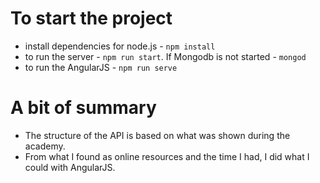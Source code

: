 # To start the project
- install dependencies for node.js - `npm install`
- to run the server - `npm run start`. If Mongodb is not started - `mongod`
- to run the AngularJS - `npm run serve`
# A bit of summary
- Тhe structure of the API is based on what was shown during the academy.
- From what I found as online resources and the time I had, I did what I could with AngularJS.